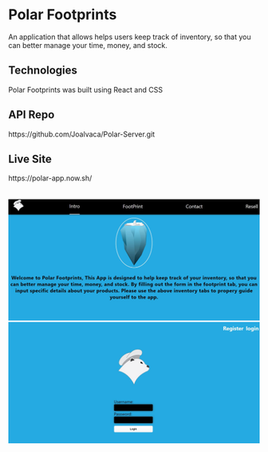 # Polar Footprints

An application that allows helps users keep track of inventory, so that you can better manage your time, money, and stock.

## Technologies

Polar Footprints was built using React and CSS

## API Repo

<div>https://github.com/Joalvaca/Polar-Server.git</div>

## Live Site

<div>https://polar-app.now.sh/</div>
<br></br>

<div><img src="src/images/Polarhome.jpg" alt="Homepage"><div>
<div><img src="src/images/Polarlogin.jpg" alt="Polarlogin"><div>
